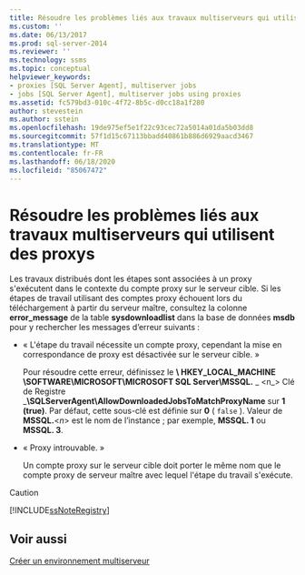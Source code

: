 ```yaml
---
title: Résoudre les problèmes liés aux travaux multiserveurs qui utilisent des proxys | Microsoft Docs
ms.custom: ''
ms.date: 06/13/2017
ms.prod: sql-server-2014
ms.reviewer: ''
ms.technology: ssms
ms.topic: conceptual
helpviewer_keywords:
- proxies [SQL Server Agent], multiserver jobs
- jobs [SQL Server Agent], multiserver jobs using proxies
ms.assetid: fc579bd3-010c-4f72-8b5c-d0cc18a1f280
author: stevestein
ms.author: sstein
ms.openlocfilehash: 19de975ef5e1f22c93cec72a5014a01da5b03dd8
ms.sourcegitcommit: 57f1d15c67113bbadd40861b886d6929aacd3467
ms.translationtype: MT
ms.contentlocale: fr-FR
ms.lasthandoff: 06/18/2020
ms.locfileid: "85067472"
---
```

# <a name="troubleshoot-multiserver-jobs-that-use-proxies"></a>Résoudre les problèmes liés aux travaux multiserveurs qui utilisent des proxys
  Les travaux distribués dont les étapes sont associées à un proxy s'exécutent dans le contexte du compte proxy sur le serveur cible. Si les étapes de travail utilisant des comptes proxy échouent lors du téléchargement à partir du serveur maître, consultez la colonne **error_message** de la table **sysdownloadlist** dans la base de données **msdb** pour y rechercher les messages d’erreur suivants :  
  
-   « L'étape du travail nécessite un compte proxy, cependant la mise en correspondance de proxy est désactivée sur le serveur cible. »  
  
     Pour résoudre cette erreur, définissez le **\ HKEY_LOCAL_MACHINE \SOFTWARE\MICROSOFT\MICROSOFT SQL Server\MSSQL.** _ \<n_> Clé de Registre _**\SQLServerAgent\AllowDownloadedJobsToMatchProxyName** sur **1 (true)**. Par défaut, cette sous-clé est définie sur **0** ( `false` ). Valeur de **MSSQL.**\<*n*> est le nom de l’instance ; par exemple, **MSSQL. 1** ou **MSSQL. 3**.  
  
-   « Proxy introuvable. »  
  
     Un compte proxy sur le serveur cible doit porter le même nom que le compte proxy de serveur maître avec lequel l'étape du travail s'exécute.  
  
> [!CAUTION]  
>  [!INCLUDE[ssNoteRegistry](../../includes/ssnoteregistry-md.md)]  
  
## <a name="see-also"></a>Voir aussi  
 [Créer un environnement multiserveur](create-a-multiserver-environment.md)  
  
  
